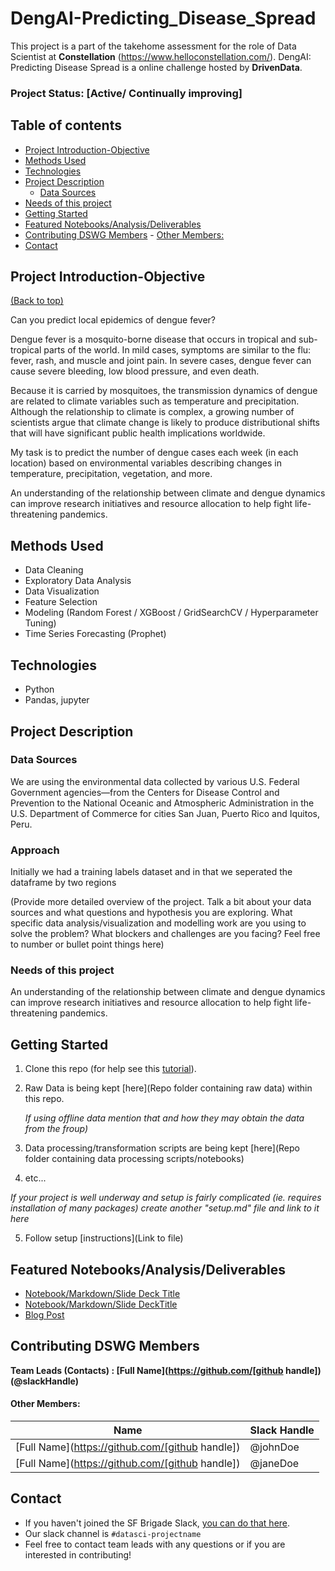 # DengAI-Predicting_Disease_Spread
This project is a part of the takehome assessment for the role of Data Scientist at **Constellation** (https://www.helloconstellation.com/). DengAI: Predicting Disease Spread is a online challenge hosted by **DrivenData**.

### Project Status: [Active/ Continually improving]

## Table of contents
* [Project Introduction-Objective](#project-introduction-objective)
* [Methods Used](#methods-used)
* [Technologies](#technologies)
* [Project Description](#project-description)
    + [Data Sources](#data-sources)
* [Needs of this project](#needs-of-this-project)
* [Getting Started](#getting-started)
* [Featured Notebooks/Analysis/Deliverables](#featured-notebooks-analysis-deliverables)
* [Contributing DSWG Members](#contributing-dswg-members)
      - [Other Members:](#other-members-)
* [Contact](#contact)


## Project Introduction-Objective
[(Back to top)](#table-of-contents)

Can you predict local epidemics of dengue fever?

Dengue fever is a mosquito-borne disease that occurs in tropical and sub-tropical parts of the world. In mild cases, symptoms are similar to the flu: fever, rash, and muscle and joint pain. In severe cases, dengue fever can cause severe bleeding, low blood pressure, and even death.

Because it is carried by mosquitoes, the transmission dynamics of dengue are related to climate variables such as temperature and precipitation. Although the relationship to climate is complex, a growing number of scientists argue that climate change is likely to produce distributional shifts that will have significant public health implications worldwide.

My task is to predict the number of dengue cases each week (in each location) based on environmental variables describing changes in temperature, precipitation, vegetation, and more.

An understanding of the relationship between climate and dengue dynamics can improve research initiatives and resource allocation to help fight life-threatening pandemics.

## Methods Used
* Data Cleaning
* Exploratory Data Analysis
* Data Visualization
* Feature Selection
* Modeling (Random Forest / XGBoost / GridSearchCV / Hyperparameter Tuning)
* Time Series Forecasting (Prophet)

## Technologies
* Python
* Pandas, jupyter

## Project Description

### Data Sources

We are using the environmental data collected by various U.S. Federal Government agencies—from the Centers for Disease Control and Prevention to the National Oceanic and Atmospheric Administration in the U.S. Department of Commerce for cities San Juan, Puerto Rico and Iquitos, Peru.

### Approach

Initially we had a training labels dataset and in that we seperated the dataframe by two regions 


(Provide more detailed overview of the project.  Talk a bit about your data sources and what questions and hypothesis you are exploring. What specific data analysis/visualization and modelling work are you using to solve the problem? What blockers and challenges are you facing?  Feel free to number or bullet point things here)

### Needs of this project

An understanding of the relationship between climate and dengue dynamics can improve research initiatives and resource allocation to help fight life-threatening pandemics.

## Getting Started

1. Clone this repo (for help see this [tutorial](https://help.github.com/articles/cloning-a-repository/)).
2. Raw Data is being kept [here](Repo folder containing raw data) within this repo.

    *If using offline data mention that and how they may obtain the data from the froup)*
    
3. Data processing/transformation scripts are being kept [here](Repo folder containing data processing scripts/notebooks)
4. etc...

*If your project is well underway and setup is fairly complicated (ie. requires installation of many packages) create another "setup.md" file and link to it here*  

5. Follow setup [instructions](Link to file)

## Featured Notebooks/Analysis/Deliverables
* [Notebook/Markdown/Slide Deck Title](link)
* [Notebook/Markdown/Slide DeckTitle](link)
* [Blog Post](link)


## Contributing DSWG Members

**Team Leads (Contacts) : [Full Name](https://github.com/[github handle])(@slackHandle)**

#### Other Members:

|Name     |  Slack Handle   | 
|---------|-----------------|
|[Full Name](https://github.com/[github handle])| @johnDoe        |
|[Full Name](https://github.com/[github handle]) |     @janeDoe    |

## Contact
* If you haven't joined the SF Brigade Slack, [you can do that here](http://c4sf.me/slack).  
* Our slack channel is `#datasci-projectname`
* Feel free to contact team leads with any questions or if you are interested in contributing!
